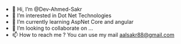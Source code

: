 - 👋 Hi, I’m @Dev-Ahmed-Sakr
- 👀 I’m interested in Dot Net Technologies 
- 🌱 I’m currently learning AspNet Core and angular
- 💞️ I’m looking to collaborate on ...
- 📫 How to reach me ? You can use my mail aalsakr88@gmail.com

<!---
Dev-Ahmed-Sakr/Dev-Ahmed-Sakr is a ✨ special ✨ repository because its `README.md` (this file) appears on your GitHub profile.
You can click the Preview link to take a look at your changes.
--->
